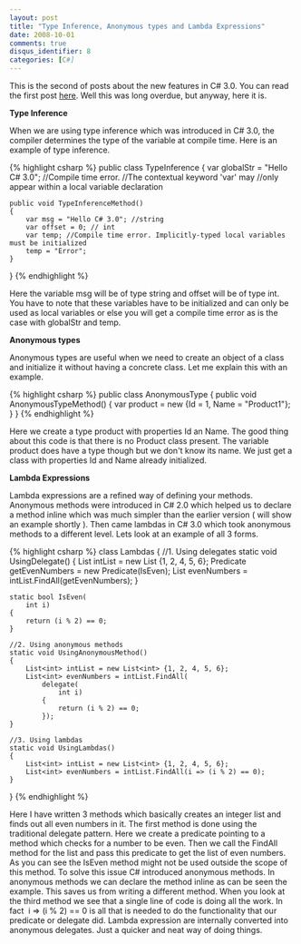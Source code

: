 ```yaml
---
layout: post
title: "Type Inference, Anonymous types and Lambda Expressions"
date: 2008-10-01
comments: true
disqus_identifier: 8
categories: [C#]
---
```

This is the second of posts about the new features in C# 3.0. You can
read the first post
[here](/2008/07/01/Automatic-Properties-and-Object-Initializers/). Well
this was long overdue, but anyway, here it is.

**Type Inference**

When we are using type inference which was introduced in C# 3.0, the
compiler determines the type of the variable at compile time. Here is an
example of type inference.

{% highlight csharp %}
public class TypeInference
{
    var globalStr = "Hello C# 3.0"; //Compile time error.
                                    //The contextual keyword 'var' may
                                    //only appear within a local variable declaration

    public void TypeInferenceMethod()
    {
        var msg = "Hello C# 3.0"; //string
        var offset = 0; // int
        var temp; //Compile time error. Implicitly-typed local variables must be initialized
        temp = "Error";
    }
}
{% endhighlight %}

Here the variable msg will be of type string and offset will be of type
int. You have to note that these variables have to be initialized and
can only be used as local variables or else you will get a compile time
error as is the case with globalStr and temp.

**Anonymous types** 

Anonymous types are useful when we need to create an object of a class
and initialize it without having a concrete class. Let me explain this
with an example.

{% highlight csharp %}
public class AnonymousType
{
    public void AnonymousTypeMethod()
    {
        var product = new {Id = 1, Name = "Product1"};
    }
}
{% endhighlight %}

Here we create a type product with properties Id an Name. The good thing
about this code is that there is no Product class present. The variable
product does have a type though but we don't know its name. We just get
a class with properties Id and Name already initialized. 

**Lambda Expressions**

Lambda expressions are a refined way of defining your methods. Anonymous
methods were introduced in C# 2.0 which helped us to declare a method
inline which was much simpler than the earlier version ( will show an
example shortly ). Then came lambdas in C# 3.0 which took anonymous
methods to a different level. Lets look at an example of all 3 forms.

{% highlight csharp %}
class Lambdas
{
    //1. Using delegates
    static void UsingDelegate()
    {
        List<int> intList = new List<int> {1, 2, 4, 5, 6};
        Predicate<int> getEvenNumbers = new Predicate<int>(IsEven);
        List<int> evenNumbers = intList.FindAll(getEvenNumbers);
    }

    static bool IsEven(
        int i)
    {
        return (i % 2) == 0;
    }

    //2. Using anonymous methods
    static void UsingAnonymousMethod()
    {
        List<int> intList = new List<int> {1, 2, 4, 5, 6};
        List<int> evenNumbers = intList.FindAll(
            delegate(
                int i)
            {
                return (i % 2) == 0;
            });
    }

    //3. Using lambdas
    static void UsingLambdas()
    {
        List<int> intList = new List<int> {1, 2, 4, 5, 6};
        List<int> evenNumbers = intList.FindAll(i => (i % 2) == 0);
    }
}
{% endhighlight %}

Here I have written 3 methods which basically creates an integer list
and finds out all even numbers in it. The first method is done using the
traditional delegate pattern. Here we create a predicate pointing to a
method which checks for a number to be even. Then we call the FindAll
method for the list and pass this predicate to get the list of even
numbers. As you can see the IsEven method might not be used outside the
scope of this method. To solve this issue C# introduced anonymous
methods. In anonymous methods we can declare the method inline as can be
seen the example. This saves us from writing a different method. When
you look at the third method we see that a single line of code is doing
all the work. In fact  i => (i % 2) == 0 is all that is needed to do
the functionality that our predicate or delegate did. Lambda expression
are internally converted into anonymous delegates. Just a quicker and
neat way of doing things.

